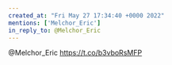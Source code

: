 ```yaml
---
created_at: "Fri May 27 17:34:40 +0000 2022"
mentions: ['Melchor_Eric']
in_reply_to: @Melchor_Eric
---
```


@Melchor_Eric https://t.co/b3vboRsMFP